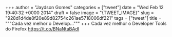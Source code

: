
+++
author = "Jaydson Gomes"
categories = ["tweet"]
date = "Wed Feb 12 19:40:32 +0000 2014"
draft = false
image = "{TWEET_IMAGE}"
slug = "928d1d4de8f20e89d82754c261ae5718006df221"
tags = ["tweet"]
title = """Cada vez melhor o Develop..."""
+++
Cada vez melhor o Developer Tools do Firefox https://t.co/BNaNtaBAdI
